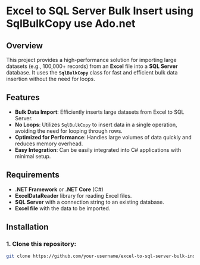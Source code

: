 # Excel to SQL Server Bulk Insert using SqlBulkCopy use Ado.net

## Overview

This project provides a high-performance solution for importing large datasets (e.g., 100,000+ records) from an **Excel** file into a **SQL Server** database. It uses the **`SqlBulkCopy`** class for fast and efficient bulk data insertion without the need for loops.

## Features

- **Bulk Data Import**: Efficiently inserts large datasets from Excel to SQL Server.
- **No Loops**: Utilizes `SqlBulkCopy` to insert data in a single operation, avoiding the need for looping through rows.
- **Optimized for Performance**: Handles large volumes of data quickly and reduces memory overhead.
- **Easy Integration**: Can be easily integrated into C# applications with minimal setup.

## Requirements

- **.NET Framework** or **.NET Core** (C#)
- **ExcelDataReader** library for reading Excel files.
- **SQL Server** with a connection string to an existing database.
- **Excel file** with the data to be imported.

## Installation

### 1. Clone this repository:

```bash
git clone https://github.com/your-username/excel-to-sql-server-bulk-insert.git 
